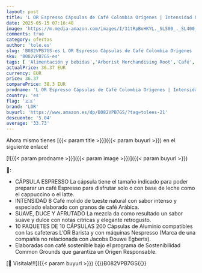 ```yaml
---
layout: post
title: 'L OR Espresso Cápsulas de Café Colombia Orígenes | Intensidad 8 | 100 Cápsulas Compatibles Nespresso  R '
date: 2025-05-15 07:16:40
image: 'https://m.media-amazon.com/images/I/31tRpBoHKYL._SL500_._SL400_.jpg'
comments: true
category: ofertas
author: 'tole.es'
slug: 'B082VPB7GS-es L OR Espresso Cápsulas de Café Colombia Orígenes |...'
sku: 'B082VPB7GS-es'
tags: [ 'Alimentación y bebidas','Arborist Merchandising Root','Café','Café para Nespresso','Café para máquinas Nespresso','Café, té y bebidas','Cápsulas de café','Novedades en Alimentación y bebidas','Self Service','Special Features Stores','dd53b5bc-bcd1-4c9b-ab43-793ed912ccdd_0','dd53b5bc-bcd1-4c9b-ab43-793ed912ccdd_2401','dd53b5bc-bcd1-4c9b-ab43-793ed912ccdd_6001','dd53b5bc-bcd1-4c9b-ab43-793ed912ccdd_8801','dd53b5bc-bcd1-4c9b-ab43-793ed912ccdd_901','lor','nespresso','🇪🇸', ]
actualPrice: 36.37 EUR
currency: EUR
price: 36.37
comparePrice: 38.3 EUR
prodname: 'L OR Espresso Cápsulas de Café Colombia Orígenes | Intensidad 8 | 100 Cápsulas Compatibles Nespresso  R '
country: 'es'
flag: '🇪🇸'
brand: 'LOR'
buyurl: 'https://www.amazon.es/dp/B082VPB7GS/?tag=tolees-21'
descuento: '5.04'
average: '33.73'
---
```


Ahora mismo tienes [{{< param title >}}]({{< param buyurl >}}) en el siguiente enlace!

[![{{< param prodname >}}]({{< param image >}})]({{< param buyurl >}})

🔎:

- CÁPSULA ESPRESSO La cápsula tiene el tamaño indicado para poder preparar un café Espresso para disfrutar solo o con base de leche como el cappuccino o el latte.
- INTENSIDAD 8 Café molido de tueste natural con sabor intenso y especiado elaborado con granos de café Arábica.
- SUAVE, DUCE Y AFRUTADO La mezcla da como resultado un sabor suave y dulce con notas cítricas y elegante retrogusto.
- 10 PAQUETES DE 10 CÁPSULAS 200 Cápsulas de Aluminio compatibles con las cafeteras L’OR Barista y con máquinas Nespresso (Marca de una compañía no relacionada con Jacobs Douwe Egberts).
- Elaboradas con café sostenible bajo el programa de Sostenibilidad Common Grounds que garantiza un Origen Responsable.

[🛒 Visítala!!!]({{< param buyurl >}})
{{<world>}}B082VPB7GS{{</world>}}
